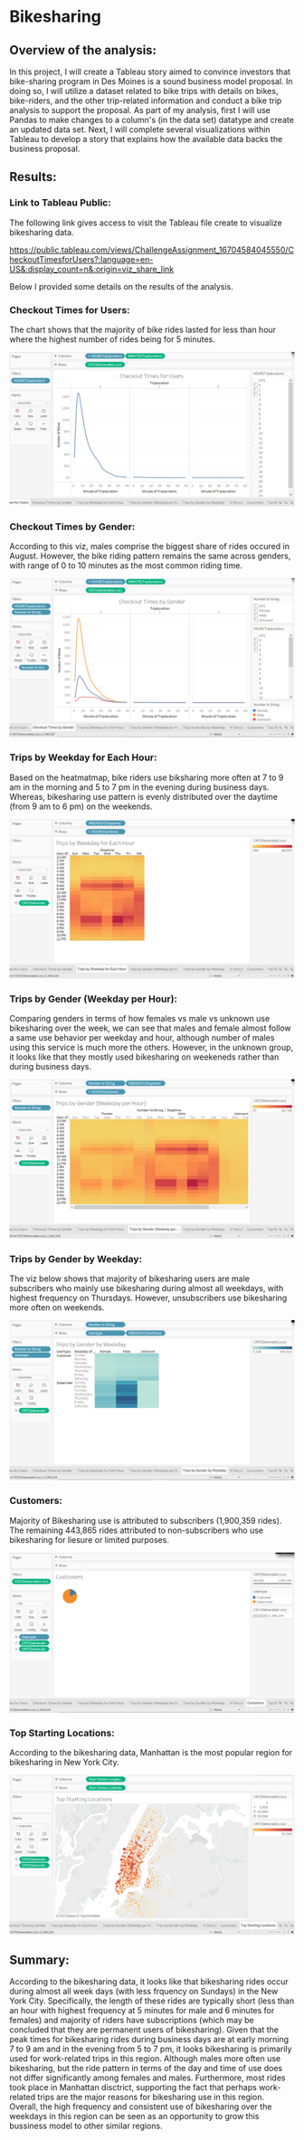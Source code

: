 # Bikesharing
 
## Overview of the analysis: 
In this project, I will create a Tableau story aimed to convince investors that bike-sharing program in Des Moines is a sound business model proposal. In doing so, I will utilize a dataset related to bike trips with details on bikes, bike-riders, and the other trip-related information and conduct a bike trip analysis to support the proposal. As part of my analysis, first I will use Pandas to make changes to a column's (in the data set) datatype and create an updated data set. Next, I will complete several visualizations within Tableau to develop a story that explains how the available data backs the business proposal.
 
## Results: 
 
### Link to Tableau Public:

The following link gives access to visit the Tableau file create to visualize bikesharing data.
 
https://public.tableau.com/views/ChallengeAssignment_16704584045550/CheckoutTimesforUsers?:language=en-US&:display_count=n&:origin=viz_share_link
  
Below I provided some details on the results of the analysis.

### Checkout Times for Users:
 
The chart shows that the majority of bike rides lasted for less than hour where the highest number of rides being for 5 minutes.
 
![This is an image](Checkout_Times_for_Users.png) 
 
### Checkout Times by Gender:
 
According to this viz, males comprise the biggest share of rides occured in August. However, the bike riding pattern remains the same across genders, with range of 0 to 10 minutes as the most common riding time.
 
![This is an image](Checkout_Times_by_Gender.png) 
 
### Trips by Weekday for Each Hour:
 
Based on the heatmatmap, bike riders use biksharing more often at 7 to 9 am in the morning and 5 to 7 pm in the evening during business days. Whereas, bikesharing use pattern is evenly distributed over the daytime (from 9 am to 6 pm) on the weekends.
 
![This is an image](Trips_by_Weekday_for_Each_Hour.png) 
 
### Trips by Gender (Weekday per Hour):
 
Comparing genders in terms of how females vs male vs unknown use bikesharing over the week, we can see that males and female almost follow a same use behavior per weekday and hour, although number of males using this service is much more the others. However, in the unknown group, it looks like that they mostly used bikesharing on weekeneds rather than during business days.
 
![This is an image](Trips_by_Gender_(Weekday_per_Hour).png)
 
### Trips by Gender by Weekday:
 
The viz below shows that majority of bikesharing users are male subscribers who mainly use bikesharing during almost all weekdays, with highest frequency on Thursdays. However, unsubscribers use bikesharing more often on weekends.
 
![This is an image](Trips_by_Gender_by_Weekday.png)
 
### Customers:
 
Majority of Bikesharing use is attributed to subscribers (1,900,359 rides). The remaining 443,865 rides attributed to non-subscribers who use bikesharing for liesure or limited purposes.
 
![This is an image](Customers.png)

### Top Starting Locations:
 
According to the bikesharing data, Manhattan is the most popular region for bikesharing in New York City.
 
![This is an image](Top_Starting_Locations.png)

## Summary: 

According to the bikesharing data, it looks like that bikesharing rides occur during almost all week days (with less frquency on Sundays) in the New York City. Specifically, the length of these rides are typically short (less than an hour with highest frequency at 5 minutes for male and 6 minutes for females) and majority of riders have subscriptions (which may be concluded that they are permanent users of bikesharing). Given that the peak times for bikesharing rides during business days are at early morning 7 to 9 am and in the evening from 5 to 7 pm, it looks bikesharing is primarily used for work-related trips in this region. Although males more often use bikesharing, but the ride pattern in terms of the day and time of use does not differ significantly among females and males. Furthermore, most rides took place in Manhattan disctrict, supporting the fact that perhaps work-related trips are the major reasons for bikesharing use in this region. Overall, the high frequency and consistent use of bikesharing over the weekdays in this region can be seen as an opportunity to grow this bussiness model to other similar regions.
